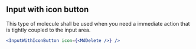 ## Input with icon button

This type of molecule shall be used when you need a immediate action that is
tightly coupled to the input area.


```.jsx
<InputWithIconButton icon={<MdDelete />} />
```
